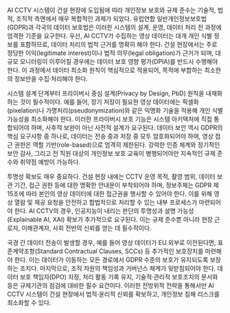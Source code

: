 AI CCTV 시스템이 건설 현장에 도입됨에 따라 개인정보 보호와 규제 준수는 기술적, 법적, 조직적 측면에서 매우 복합적인 과제가 되었다. 유럽연합 일반개인정보보호법(GDPR)과 각국의 데이터 보호법은 이러한 시스템의 설계, 운영, 데이터 처리 전 과정에 엄격한 기준을 요구한다. 우선, AI CCTV가 수집하는 영상 데이터는 대개 개인 식별 정보를 포함하므로, 데이터 처리의 법적 근거를 명확히 해야 한다. 건설 현장에서는 주로 정당한 이익(legitimate interest)이나 법적 의무(legal obligation)가 근거가 되며, 대규모 모니터링이 이루어질 경우에는 데이터 보호 영향 평가(DPIA)를 반드시 수행해야 한다. 이 과정에서 데이터 최소화 원칙이 핵심적으로 적용되어, 목적에 부합하는 최소한의 정보만을 수집·처리해야 한다.

시스템 설계 단계부터 프라이버시 중심 설계(Privacy by Design, PbD) 원칙을 내재화하는 것이 필수적이다. 예를 들어, 장기 저장이 필요한 영상 데이터에는 픽셀화(pixelation)나 가명처리(pseudonymization)와 같은 익명화 기술을 적용해 개인 식별 가능성을 최소화해야 한다. 이러한 프라이버시 보호 기능은 시스템 아키텍처에 직접 통합되어야 하며, 사후적 보완이 아닌 사전적 설계가 요구된다. 데이터 보안 역시 GDPR의 핵심 요구사항 중 하나로, 데이터는 전송 중과 저장 중 모두 암호화되어야 하며, 영상 접근 권한은 역할 기반(role-based)으로 엄격히 제한된다. 강력한 인증 체계와 정기적인 보안 감사, 그리고 전 직원 대상의 개인정보 보호 교육이 병행되어야만 지속적인 규제 준수와 취약점 예방이 가능하다.

투명성 확보도 매우 중요하다. 건설 현장 내에는 CCTV 운영 목적, 촬영 범위, 데이터 보관 기간, 접근 권한 등에 대한 명확한 안내문이 부착되어야 하며, 정보주체는 GDPR 제15조에 따라 본인의 영상 데이터에 대한 접근권을 행사할 수 있어야 한다. 이를 위해 영상 열람 및 제공 요청을 안전하고 합법적으로 처리할 수 있는 내부 프로세스가 마련되어야 한다. AI CCTV의 경우, 인공지능이 내리는 판단의 투명성과 설명 가능성(Explainable AI, XAI) 확보가 추가적으로 요구된다. 이는 규제 준수뿐 아니라 현장 근로자, 이해관계자, 사회 전반의 신뢰를 얻는 데 필수적이다.

국경 간 데이터 전송이 발생할 경우, 예를 들어 영상 데이터가 EU 외부로 이전된다면, 표준계약조항(Standard Contractual Clauses, SCCs) 등 추가적인 보호장치를 마련해야 한다. 이는 데이터가 이동하는 모든 경로에서 GDPR 수준의 보호가 유지되도록 보장하는 조치다. 마지막으로, 조직 차원의 책임성과 거버넌스 체계가 뒷받침되어야 한다. 데이터 보호 책임자(DPO) 지정, 처리 활동 기록 유지, 기술적·관리적 보호조치의 문서화 등은 규제기관의 점검에 대비한 필수 요건이다. 이러한 전방위적 전략을 통해서만 AI CCTV 시스템이 건설 현장에서 법적·윤리적 신뢰를 확보하고, 개인정보 침해 리스크를 최소화할 수 있다.